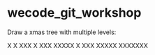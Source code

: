 # wecode_git_workshop


 Draw a xmas tree with multiple levels:

   X
   X
  XXX
   X
  XXX
 XXXXX
   X
  XXX
 XXXXX
XXXXXXX